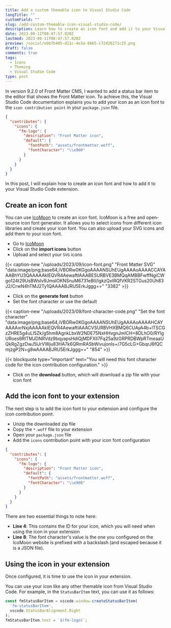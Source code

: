 ```yaml
---
title: Add a custom themable icon to Visual Studio Code
longTitle: ""
customField: ""
slug: /add-custom-themable-icon-visual-studio-code/
description: Learn how to create an icon font and add it to your Visual Studio Code extension to add a custom themable icon to the editor.
date: 2023-09-11T08:47:57.020Z
lastmod: 2023-09-11T08:47:57.020Z
preview: /social/ebb7b405-d11c-4e3a-9665-c72d26271c25.png
draft: false
comments: true
tags:
  - Icons
  - Theming
  - Visual Studio Code
type: post
---
```


In version 9.2.0 of Front Matter CMS, I wanted to add a status bar item to the editor that shows the Front Matter icon. To achieve this, the Visual Studio Code documentation explains you to add your icon as an icon font to the `icon contribution point` in your `package.json` file.

```json {linenos=table,noclasses=false}
{
  "contributes": {
    "icons": {
      "fm-logo": {
        "description": "Front Matter icon",
        "default": {
          "fontPath": "assets/frontmatter.woff",
          "fontCharacter": "\\e900"
        }
      }
    }
  }
}
```

In this post, I will explain how to create an icon font and how to add it to your Visual Studio Code extension.

## Create an icon font

You can use [IcoMoon](https://icomoon.io/) to create an icon font. IcoMoon is a free and open-source icon font generator. It allows you to select icons from different icon libraries and create your icon font. You can also upload your SVG icons and add them to your icon font.

- Go to [IcoMoon](https://icomoon.io/app/#/select)
- Click on the **import icons** button
- Upload and select your `SVG` icons

{{< caption-new "/uploads/2023/09/icon-font.png" "Front Matter SVG"  "data:image/png;base64,iVBORw0KGgoAAAANSUhEUgAAAAoAAAACCAYAAABhYU3QAAAAAklEQVR4AewaftIAAABESURBVE3BMQqAMBBFwffNgiCWgo124t29UsBWsIv9JmslOKNSnuM6731eBlI/IgkzQxIRQfVKR2STGus20Uh83J2/CrwN4hTMJ2Ty1QAAAABJRU5ErkJggg==" "3382" >}}

- Click on the **generate font** button
- Set the font character or use the default

{{< caption-new "/uploads/2023/09/font-character-code.png" "Set the font character"  "data:image/png;base64,iVBORw0KGgoAAAANSUhEUgAAAAoAAAAHCAYAAAAxrNxjAAAAAklEQVR4AewaftIAAACVSURBVHXBMQ6CUAyA4b+lTSCGzZHRE5g4uLl5Zk/g5hm8AgnkLbxW2NDE75NxHHvgnJmICH+8DLhO0/RYlgURoes6RITMJDNRVdz9bqyapsHdiQjMDFXll7Fq25a9zGRPRDBWpRTmeaaUQkRgZgzDwJ5lJrVWju83HA7k6QRmRASbWivujonIs+/7G5cLG+GbqrJ6fQCmjzgP2N+g8wAAAABJRU5ErkJggg==" "854" >}}

{{< blockquote type="important" text="You will need this font character code for the icon contribution configuration." >}}

- Click on the **download** button, which will download a zip file with your icon font

## Add the icon font to your extension

The next step is to add the icon font to your extension and configure the icon contribution point.

- Unzip the downloaded zip file
- Copy the `*.woff` file to your extension
- Open your `package.json` file
- Add the `icons` contribution point with your icon font configuration

```json {linenos=table,noclasses=false,hl_lines=[4,8]}
{
  "contributes": {
    "icons": {
      "fm-logo": {
        "description": "Front Matter icon",
        "default": {
          "fontPath": "assets/frontmatter.woff",
          "fontCharacter": "\\e900"
        }
      }
    }
  }
}
```

There are two essential things to note here:

- **Line 4**: This contains the ID for your icon, which you will need when using the icon in your extension
- **Line 8**: The font character's value is the one you configured on the IcoMoon website is prefixed with a backslash (and escaped because it is a JSON file).

## Using the icon in your extension

Once configured, it is time to use the icon in your extension.

You can use your icon like any other themable icon from Visual Studio Code. For example, in the `StatusBarItem` text, you can use it as follows:

```ts {linenos=table,noclasses=false,hl_lines=[5]}
const fmStatusBarItem = vscode.window.createStatusBarItem(
  'fm-statusBarItem',
  vscode.StatusBarAlignment.Right
);
fmStatusBarItem.text = `$(fm-logo)`;
```
